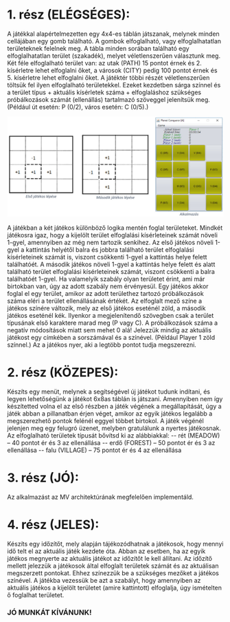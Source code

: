 # 1. rész (ELÉGSÉGES): 

A játékkal alapértelmezetten egy 4x4-es táblán játszanak, melynek minden cellájában egy gomb található. A gombok elfoglalható, vagy elfoglalhatatlan területeknek felelnek meg. A tábla minden sorában található egy elfoglalhatatlan terület (szakadék), melyet véletlenszerűen választunk meg.   Két féle elfoglalható terület van: az utak (PATH) 15 pontot érnek és 2. kísérletre lehet elfoglalni őket, a városok (CITY) pedig 100 pontot érnek és 5. kísérletre lehet elfoglalni őket. A játéktér többi részét véletlenszerűen töltsük fel ilyen elfoglalható területekkel. Ezeket kezdetben sárga színnel és a terület típus + aktuális kísérletek száma + elfoglaláshoz szükséges próbálkozások számát (ellenállás) tartalmazó szöveggel jelenítsük meg. (Például út esetén: P (0/2), város esetén: C (0/5).)  

![lépések rajzolva](lepesek.jpg)

A játékban a két játékos különböző logika mentén foglal területeket. Mindkét játékosra igaz, hogy a kijelölt terület elfoglalási kísérleteinek számát növeli 1-gyel, amennyiben az még nem tartozik senkihez. Az első játékos növeli 1-gyel a kattintás helyétől balra és jobbra található terület elfoglalási kísérleteinek számát is, viszont csökkenti 1-gyel a kattintás helye felett találhatóét.   A második játékos növeli 1-gyel a kattintás helye felett és alatt található terület elfoglalási kísérleteinek számát, viszont csökkenti a balra találhatóét 1-gyel.  Ha valamelyik szabály olyan területet érint, ami már birtokban van, úgy az adott szabály nem érvényesül. Egy játékos akkor foglal el egy terület, amikor az adott területhez tartozó próbálkozások száma eléri a terület ellenállásának értékét. Az elfoglalt mező színe a játékos színére változik, mely az első játékos eseténél zöld, a második játékos eseténél kék. Ilyenkor a megjelenítendő szövegben csak a terület típusának első karaktere marad meg (P vagy C).  A próbálkozások száma a negatív módosítások miatt sem mehet 0 alá!  Jelezzük mindig az aktuális játékost egy címkében a sorszámával és a színével. (Például Player 1 zöld színnel.) Az a játékos nyer, aki a legtöbb pontot tudja megszerezni.

# 2. rész (KÖZEPES):  

Készíts egy menüt, melynek a segítségével új játékot tudunk indítani, és legyen lehetőségünk a játékot 6x8as táblán is játszani.   Amennyiben nem így készítetted volna el az első részben a játék végének a megállapítását, úgy a játék abban a pillanatban érjen véget, amikor az egyik játékos legalább a megszerezhető pontok felénél eggyel többet birtokol. A játék végénél jelenjen meg egy felugró üzenet, melyben gratulálunk a nyertes játékosnak. Az elfoglalható területek típusát bővítsd ki az alábbiakkal: 
 --  rét (MEADOW) – 40 pontot ér és 3 az ellenállása 
 -- erdő (FOREST) – 50 pontot ér és 3 az ellenállása 
 -- falu (VILLAGE) – 75 pontot ér és 4 az ellenállása 

# 3. rész (JÓ): 
Az alkalmazást az MV architektúrának megfelelően implementáld. 

# 4. rész (JELES): 
Készíts egy időzítőt, mely alapján tájékozódhatnak a játékosok, hogy mennyi idő telt el az aktuális játék kezdete óta. Abban az esetben, ha az egyik játékos megnyerte az aktuális játékot az időzítőt le kell állítani. Az időzítő mellett jelezzük a játékosok által elfoglalt területek számát és az aktuálisan megszerzett pontokat. Ehhez színezzük be a szükséges mezőket a játékos színével. A játékba vezessük be azt a szabályt, hogy amennyiben az aktuális játékos a kijelölt területet (amire kattintott) elfoglalja, úgy ismételten ő foglalhat területet.   

### JÓ MUNKÁT KÍVÁNUNK! 
